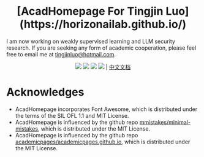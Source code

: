 <h1 align="center">
[AcadHomepage For Tingjin Luo](https://horizonailab.github.io/)
</h1>

I am now working on weakly supervised learning and LLM security research. If you are seeking any form of academic cooperation, please feel free to email me at tingjinluo@hotmail.com.

<div align="center">

[![](https://img.shields.io/github/stars/HorizonAILab/HorizonAILab.github.io)](https://github.com/HorizonAILab/HorizonAILab.github.io)
[![](https://img.shields.io/github/forks/HorizonAILab/HorizonAILab.github.io)](https://github.com/HorizonAILab/HorizonAILab.github.io)
[![](https://img.shields.io/github/issues/HorizonAILab/HorizonAILab.github.io)](https://github.com/HorizonAILab/HorizonAILab.github.io)
[![](https://img.shields.io/github/license/HorizonAILab/HorizonAILab.github.io)](https://github.com/HorizonAILab/HorizonAILab.github.io/blob/main/LICENSE)  | [中文文档](./docs/README-zh.md) 
</div>


# Acknowledges

- AcadHomepage incorporates Font Awesome, which is distributed under the terms of the SIL OFL 1.1 and MIT License.
- AcadHomepage is influenced by the github repo [mmistakes/minimal-mistakes](https://github.com/mmistakes/minimal-mistakes), which is distributed under the MIT License.
- AcadHomepage is influenced by the github repo [academicpages/academicpages.github.io](https://github.com/academicpages/academicpages.github.io), which is distributed under the MIT License.